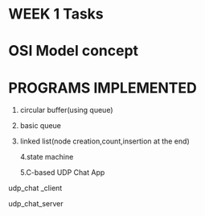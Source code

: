 # WEEK 1 Tasks 

# OSI Model concept


# PROGRAMS IMPLEMENTED

1. circular buffer(using queue)
  
2. basic queue

3. linked list(node creation,count,insertion at the end)

    4.state machine

    5.C-based UDP Chat App

udp_chat _client

udp_chat_server






